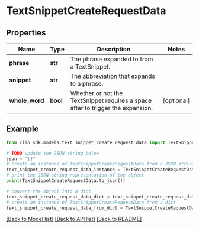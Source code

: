 # TextSnippetCreateRequestData


## Properties

Name | Type | Description | Notes
------------ | ------------- | ------------- | -------------
**phrase** | **str** | The phrase expanded to from a TextSnippet. | 
**snippet** | **str** | The abbreviation that expands to a phrase. | 
**whole_word** | **bool** | Whether or not the TextSnippet requires a space after to trigger the expansion. | [optional] 

## Example

```python
from clio_sdk.models.text_snippet_create_request_data import TextSnippetCreateRequestData

# TODO update the JSON string below
json = "{}"
# create an instance of TextSnippetCreateRequestData from a JSON string
text_snippet_create_request_data_instance = TextSnippetCreateRequestData.from_json(json)
# print the JSON string representation of the object
print(TextSnippetCreateRequestData.to_json())

# convert the object into a dict
text_snippet_create_request_data_dict = text_snippet_create_request_data_instance.to_dict()
# create an instance of TextSnippetCreateRequestData from a dict
text_snippet_create_request_data_from_dict = TextSnippetCreateRequestData.from_dict(text_snippet_create_request_data_dict)
```
[[Back to Model list]](../README.md#documentation-for-models) [[Back to API list]](../README.md#documentation-for-api-endpoints) [[Back to README]](../README.md)


